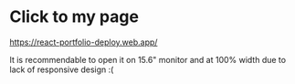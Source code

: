 # Click to my page

https://react-portfolio-deploy.web.app/

It is recommendable to open it on 15.6" monitor and at 100% width due to lack of responsive design :(
